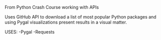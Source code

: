 From Python Crash Course working with APIs

Uses GitHub API to download a list of most popular Python packages and using Pygal visualizations present results in a visual matter.

USES:
-Pygal
-Requests
 
